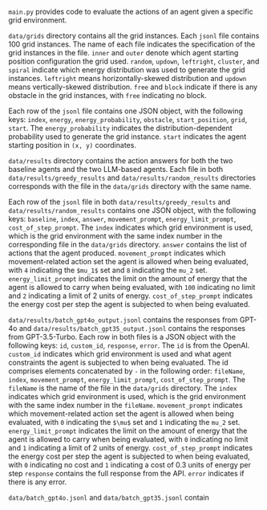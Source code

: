 `main.py` provides code to evaluate the actions of an agent given a specific grid environment.

`data/grids` directory contains all the grid instances. Each `jsonl` file contains 100 grid instances. The name of each file indicates the specification of the grid instances in the file. `inner` and `outer` denote which agent starting position configuration the grid used. `random`, `updown`, `leftright`, `cluster`, and `spiral` indicate which energy distribution was used to generate the grid instances. `leftright` means horizontally-skewed distribution and `updown` means vertically-skewed distribution. `free` and `block` indicate if there is any obstacle in the grid instances, with `free` indicating no block. 

Each row of the `jsonl` file contains one JSON object, with the following keys: `index`, `energy`, `energy_probability`, `obstacle`, `start_position`, `grid`, `start`. The `energy_probability` indicates the distribution-dependent probability used to generate the grid instance. `start` indicates the agent starting position in `(x, y)` coordinates.

`data/results` directory contains the action answers for both the two baseline agents and the two LLM-based agents. Each file in both `data/results/greedy_results` and `data/results/random_results` directories corresponds with the file in the `data/grids` directory with the same name. 

Each row of the `jsonl` file in both `data/results/greedy_results` and `data/results/random_results` contains one JSON object, with the following keys: `baseline`, `index`, `answer`, `movement_prompt`, `energy_limit_prompt`, `cost_of_step_prompt`. The `index` indicates which grid environment is used, which is the grid environment with the same index number in the corresponding file in the `data/grids` directory. `answer` contains the list of actions that the agent produced. `movement_prompt` indicates which movement-related action set the agent is allowed when being evaluated, with `4` indicating the `$mu_1$` set and `8` indicating the `mu_2` set. `energy_limit_prompt` indicates the limit on the amount of energy that the agent is allowed to carry when being evaluated, with `100` indicating no limit and `2` indicating a limit of 2 units of energy. `cost_of_step_prompt` indicates the energy cost per step the agent is subjected to when being evaluated. 

`data/results/batch_gpt4o_output.jsonl` contains the responses from GPT-4o and `data/results/batch_gpt35_output.jsonl` contains the responses from GPT-3.5-Turbo. Each row in both files is a JSON object with the following keys: `id`, `custom_id`, `response`, `error`. The `id` is from the OpenAI. `custom_id` indicates which grid environment is used and what agent constraints the agent is subjected to when being evaluated. The id comprises elements concatenated by `-` in the following order: `fileName`, `index`, `movement_prompt`, `energy_limit_prompt`, `cost_of_step_prompt`. The `fileName` is the name of the file in the `data/grids` directory. The `index` indicates which grid environment is used, which is the grid environment with the same index number in the `fileName`. `movement_prompt` indicates which movement-related action set the agent is allowed when being evaluated, with `0` indicating the `$\mu$` set and `1` indicating the `mu_2` set. `energy_limit_prompt` indicates the limit on the amount of energy that the agent is allowed to carry when being evaluated, with `0` indicating no limit and `1` indicating a limit of 2 units of energy. `cost_of_step_prompt` indicates the energy cost per step the agent is subjected to when being evaluated, with `0` indicating no cost and `1` indicating a cost of 0.3 units of energy per step `response` contains the full response from the API. `error` indicates if there is any error.

`data/batch_gpt4o.jsonl` and `data/batch_gpt35.jsonl` contain 

